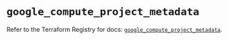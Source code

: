 # `google_compute_project_metadata`

Refer to the Terraform Registry for docs: [`google_compute_project_metadata`](https://registry.terraform.io/providers/hashicorp/google/6.19.0/docs/resources/compute_project_metadata).
